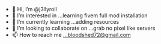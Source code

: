 - 👋 Hi, I’m @j3llyroll
- 👀 I’m interested in ...learning fivem full mod installation 
- 🌱 I’m currently learning ...adding resources 
- 💞️ I’m looking to collaborate on ...grab no pixel like servers
- 📫 How to reach me ...bloodshed72@gmail.com

<!---
j3llyroll/j3llyroll is a ✨ special ✨ repository because its `README.md` (this file) appears on your GitHub profile.
You can click the Preview link to take a look at your changes.
--->

